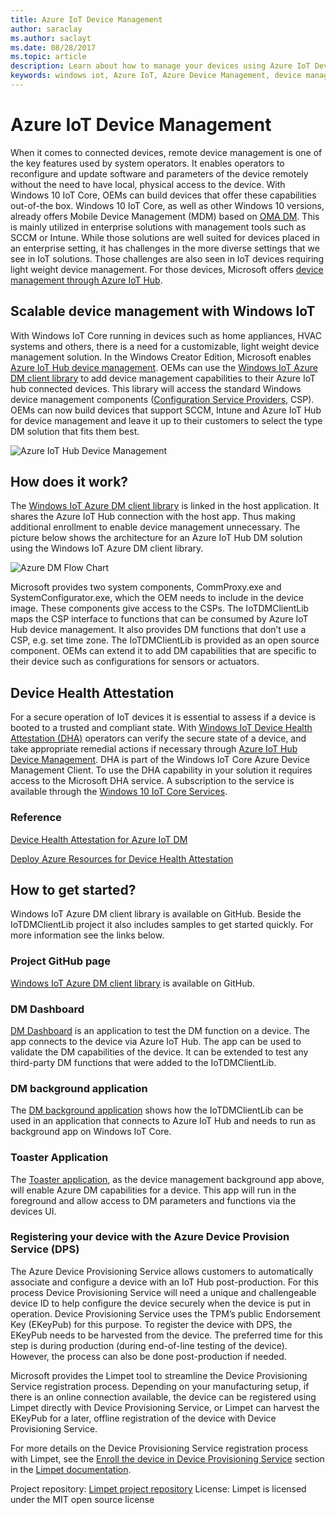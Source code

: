 ```yaml
---
title: Azure IoT Device Management
author: saraclay
ms.author: saclayt
ms.date: 08/28/2017
ms.topic: article
description: Learn about how to manage your devices using Azure IoT Device Management and Windows IoT.
keywords: windows iot, Azure IoT, Azure Device Management, device management
---
```


# Azure IoT Device Management

When it comes to connected devices, remote device management is one of the key features used by system operators. It enables operators to reconfigure and update software and parameters of the device remotely without the need to have local, physical access to the device. With Windows 10 IoT Core, OEMs can build devices that offer these capabilities out-of-the box. Windows 10 IoT Core, as well as other Windows 10 versions, already offers Mobile Device Management (MDM) based on [OMA DM](https://en.wikipedia.org/wiki/OMA_Device_Management). This is mainly utilized in enterprise solutions with management tools such as SCCM or Intune. While those solutions are well suited for devices placed in an enterprise setting, it has challenges in the more diverse settings that we see in IoT solutions. Those challenges are also seen in IoT devices requiring light weight device management. For those devices, Microsoft offers [device management through Azure IoT Hub](https://docs.microsoft.com/en-us/azure/iot-hub/iot-hub-device-management-overview).

## Scalable device management with Windows IoT

With Windows IoT Core running in devices such as home appliances, HVAC systems and others, there is a need for a customizable, light weight device management solution. In the Windows Creator Edition, Microsoft enables [Azure IoT Hub device management](https://docs.microsoft.com/en-us/azure/iot-hub/iot-hub-device-management-overview). OEMs can use the [Windows IoT Azure DM client library](https://aka.ms/iot-core-azure-dm-client) to add device management capabilities to their Azure IoT hub connected devices. This library will access the standard Windows device management components ([Configuration Service Providers](https://msdn.microsoft.com/en-us/windows/hardware/commercialize/customize/mdm/configuration-service-provider-reference), CSP).  OEMs can now build devices that support SCCM, Intune and Azure IoT Hub for device management and leave it up to their customers to select the type DM solution that fits them best. 

![Azure IoT Hub Device Management](../media/AzureIoTDM/azureDM.PNG)

## How does it work?

The [Windows IoT Azure DM client library](https://aka.ms/iot-core-azure-dm-client) is linked in the host application. It shares the Azure IoT Hub connection with the host app. Thus making additional enrollment to enable device management unnecessary. The picture below shows the architecture for an Azure IoT Hub DM solution using the Windows IoT Azure DM client library. 

![Azure DM Flow Chart](../media/AzureIoTDM/flowChartAzureDM.PNG)

Microsoft provides two system components, CommProxy.exe and SystemConfigurator.exe, which the OEM needs to include in the device image. These components give access to the CSPs. The IoTDMClientLib maps the CSP interface to functions that can be consumed by Azure IoT Hub device management. It also provides DM functions that don’t use a CSP, e.g. set time zone. The IoTDMClientLib is provided as an open source component. OEMs can extend it to add DM capabilities that are specific to their device such as configurations for sensors or actuators. 

## Device Health Attestation
For a secure operation of IoT devices it is essential to assess if a device is booted to a trusted and compliant state. With [Windows IoT Device Health Attestation (DHA)](https://github.com/ms-iot/iot-core-azure-dm-client/blob/master/docs/device-health-attestation.md) operators can verify the secure state of a device, and take appropriate remedial actions if necessary through [Azure IoT Hub Device Management](https://github.com/ms-iot/iot-core-azure-dm-client/blob/master/README.md). DHA is part of the Windows IoT Core Azure Device Management Client. To use the DHA capability in your solution it requires access to the Microsoft DHA service. A subscription to the service is available through the [Windows 10 IoT Core Services](https://docs.microsoft.com/en-us/windows-hardware/manufacture/iot/iotcoreservicesoverview).

### Reference
[Device Health Attestation for Azure IoT DM](https://github.com/ms-iot/iot-core-azure-dm-client/blob/master/docs/device-health-attestation.md)

[Deploy Azure Resources for Device Health Attestation](https://github.com/ms-iot/iot-core-azure-dm-client/blob/master/docs/dha-deploy.md#deploy-azure-resources-for-device-health-attestation)


## How to get started?

Windows IoT Azure DM client library is available on GitHub. Beside the IoTDMClientLib project it also includes samples to get started quickly. For more information see the links below.

### Project GitHub page

[Windows IoT Azure DM client library](https://aka.ms/iot-core-azure-dm-client) is available on GitHub.

### DM Dashboard

[DM Dashboard](https://aka.ms/iot-core-azure-dm-client-dashboard) is an application to test the DM function on a device. The app connects to the device via Azure IoT Hub. The app can be used to validate the DM capabilities of the device. It can be extended to test any third-party DM functions that were added to the IoTDMClientLib.

### DM background application

The [DM background application](https://aka.ms/iot-core-azure-dm-client-backgroundapp) shows how the IoTDMClientLib can be used in an application that connects to Azure IoT Hub and needs to run as background app on Windows IoT Core. 

### Toaster Application

The [Toaster application](https://aka.ms/iot-core-azure-dm-client-toasterapp), as the device management background app above, will enable Azure DM capabilities for a device. This app will run in the foreground and allow access to DM parameters and functions via the devices UI. 

### Registering your device with the Azure Device Provision Service (DPS) 

The Azure Device Provisioning Service allows customers to automatically associate and configure a device with an IoT Hub post-production. For this process Device Provisioning Service will need a unique and challengeable device ID to help configure the device securely when the device is put in operation. Device Provisioning Service uses the TPM’s public Endorsement Key (EKeyPub) for this purpose. To register the device with DPS, the EKeyPub needs to be harvested from the device. The preferred time for this step is during production (during end-of-line testing of the device). However, the process can also be done post-production if needed.  

Microsoft provides the Limpet tool to streamline the Device Provisioning Service registration process. Depending on your manufacturing setup, if there is an online connection available, the device can be registered using Limpet directly with Device Provisioning Service, or Limpet can harvest the EKeyPub for a later, offline registration of the device with Device Provisioning Service.

For more details on the Device Provisioning Service registration process with Limpet, see the [Enroll the device in Device Provisioning Service](https://github.com/ms-iot/windows-iot-azure-dm-standalone-client/blob/master/docs/limpet/limpet.md#setup-azure-cloud-resources)  section in the [Limpet documentation](https://github.com/ms-iot/windows-iot-azure-dm-standalone-client/blob/master/docs/limpet/limpet.md). 

Project repository: [Limpet project repository](https://github.com/ms-iot/windows-iot-azure-dm-standalone-client/blob/master/docs/limpet/limpet.md) 
License: Limpet is licensed under the MIT open source license 

  
  

